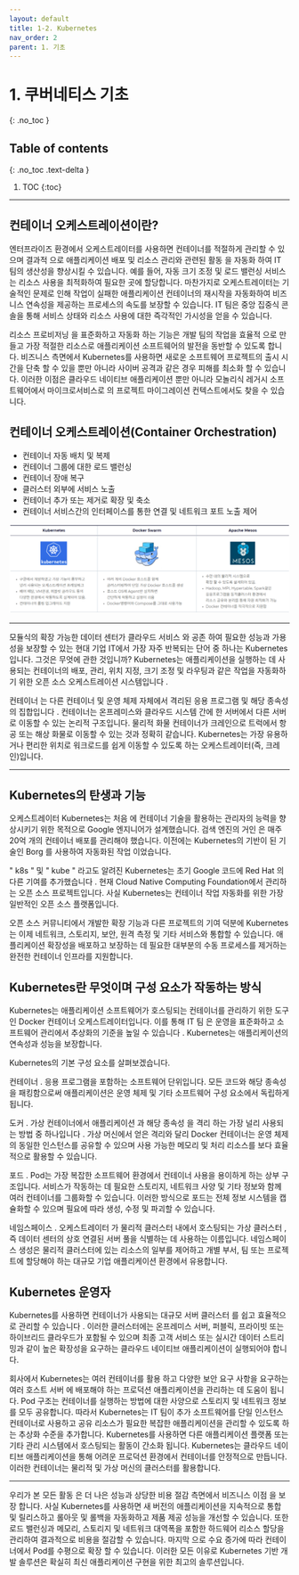 ```yaml
---
layout: default
title: 1-2. Kubernetes
nav_order: 2
parent: 1. 기초
---
```


# 1. 쿠버네티스 기초
{: .no_toc }

## Table of contents
{: .no_toc .text-delta }

1. TOC
{:toc}

---

## 컨테이너 오케스트레이션이란?

엔터프라이즈 환경에서 오케스트레이터를 사용하면 컨테이너를 적절하게 관리할 수 있으며 결과적 으로 애플리케이션 배포 및 리소스 관리와 관련된 활동 을 자동화 하여 IT 팀의 생산성을 향상시킬 수 있습니다. 예를 들어, 자동 크기 조정 및 로드 밸런싱 서비스는 리소스 사용을 최적화하여 필요한 곳에 할당합니다.         마찬가지로 오케스트레이터는 기술적인 문제로 인해 작업이 실패한 애플리케이션 컨테이너의 재시작을 자동화하여 비즈니스 연속성을 제공하는 프로세스의 속도를 보장할 수 있습니다. IT 팀은 중앙 집중식 콘솔을 통해 서비스 상태와 리소스 사용에 대한 즉각적인 가시성을 얻을 수 있습니다.

리소스 프로비저닝 을 표준화하고 자동화 하는 기능은 개발 팀의 작업을 효율적 으로 만들고 가장 적절한 리소스로 애플리케이션 소프트웨어의 발전을 동반할 수 있도록 합니다. 비즈니스 측면에서 Kubernetes를 사용하면 새로운 소프트웨어 프로젝트의 출시 시간을 단축 할 수 있을 뿐만 아니라 사이버 공격과 같은 경우 피해를 최소화 할 수 있습니다. 이러한 이점은 클라우드 네이티브 애플리케이션 뿐만 아니라 모놀리식 레거시 소프트웨어에서 마이크로서비스로 의 프로젝트 마이그레이션 컨텍스트에서도 찾을 수 있습니다.


## 컨테이너 오케스트레이션(Container Orchestration)

- 컨테이너 자동 배치 및 복제
- 컨테이너 그룹에 대한 로드 밸런싱
- 컨테이너 장애 복구
- 클러스터 외부에 서비스 노출
- 컨테이너 추가 또는 제거로 확장 및 축소
- 컨테이너 서비스간의 인터페이스를 통한 연결 및 네트워크 포트 노출 제어

![base-2.png](/assets/images/base/base-2.png)

---


모듈식의 확장 가능한 데이터 센터가 클라우드 서비스 와 공존 하여 필요한 성능과 가용성을 보장할 수 있는 현대 기업 IT에서 가장 자주 반복되는 단어 중 하나는 Kubernetes입니다. 그것은 무엇에 관한 것입니까? Kubernetes는 애플리케이션을 실행하는 데 사용되는 컨테이너의 배포, 관리, 위치 지정, 크기 조정 및 라우팅과 같은 작업을 자동화하기 위한 오픈 소스 오케스트레이션 시스템입니다 .

컨테이너 는 다른 컨테이너 및 운영 체제 자체에서 격리된 응용 프로그램 및 해당 종속성의 집합입니다 . 컨테이너는 온프레미스와 클라우드 시스템 간에 한 서버에서 다른 서버로 이동할 수 있는 논리적 구조입니다. 물리적 화물 컨테이너가 크레인으로 트럭에서 항공 또는 해상 화물로 이동할 수 있는 것과 정확히 같습니다. Kubernetes는 가장 유용하거나 편리한 위치로 워크로드를 쉽게 이동할 수 있도록 하는 오케스트레이터(즉, 크레인)입니다.

 ---

## Kubernetes의 탄생과 기능
오케스트레이터 Kubernetes는 처음 에 컨테이너 기술을 활용하는 관리자의 능력을 향상시키기 위한 목적으로 Google 엔지니어가 설계했습니다. 검색 엔진의 거인 은 매주 20억 개의 컨테이너 배포를 관리해야 했습니다. 이전에는 Kubernetes의 기반이 된 기술인 Borg 를 사용하여 자동화된 작업 이었습니다.

" k8s " 및 " kube " 라고도 알려진 Kubernetes는 초기 Google 코드에 Red Hat 의 다른 기여를 추가했습니다 . 현재 Cloud Native Computing Foundation에서 관리하는 오픈 소스 프로젝트입니다. 사실 Kubernetes는 컨테이너 작업 자동화를 위한 가장 일반적인 오픈 소스 플랫폼입니다.

오픈 소스 커뮤니티에서 개발한 확장 기능과 다른 프로젝트의 기여 덕분에 Kubernetes는 이제 네트워크, 스토리지, 보안, 원격 측정 및 기타 서비스와 통합할 수 있습니다. 애플리케이션 확장성을 배포하고 보장하는 데 필요한 대부분의 수동 프로세스를 제거하는 완전한 컨테이너 인프라를 지원합니다.

 
## Kubernetes란 무엇이며 구성 요소가 작동하는 방식
Kubernetes는 애플리케이션 소프트웨어가 호스팅되는 컨테이너를 관리하기 위한 도구 인 Docker 컨테이너 오케스트레이터입니다. 이를 통해 IT 팀 은 운영을 표준화하고 소프트웨어 관리에서 추상화의 기준을 높일 수 있습니다 . Kubernetes는 애플리케이션의 연속성과 성능을 보장합니다.

Kubernetes의 기본 구성 요소를 살펴보겠습니다.

컨테이너 . 응용 프로그램을 포함하는 소프트웨어 단위입니다. 모든 코드와 해당 종속성을 패킹함으로써 애플리케이션은 운영 체제 및 기타 소프트웨어 구성 요소에서 독립하게 됩니다.

도커 . 가상 컨테이너에서 애플리케이션 과 해당 종속성 을 격리 하는 가장 널리 사용되는 방법 중 하나입니다 . 가상 머신에서 얻은 격리와 달리 Docker 컨테이너는 운영 체제의 동일한 인스턴스를 공유할 수 있으며 사용 가능한 메모리 및 처리 리소스를 보다 효율적으로 활용할 수 있습니다.

포드 . Pod는 가장 복잡한 소프트웨어 환경에서 컨테이너 사용을 용이하게 하는 상부 구조입니다. 서비스가 작동하는 데 필요한 스토리지, 네트워크 사양 및 기타 정보와 함께 여러 컨테이너를 그룹화할 수 있습니다. 이러한 방식으로 포드는 전체 정보 시스템을 캡슐화할 수 있으며 필요에 따라 생성, 수정 및 파괴할 수 있습니다.

네임스페이스 . 오케스트레이터 가 물리적 클러스터 내에서 호스팅되는 가상 클러스터 , 즉 데이터 센터의 상호 연결된 서버 풀을 식별하는 데 사용하는 이름입니다. 네임스페이스 생성은 물리적 클러스터에 있는 리소스의 일부를 제어하고 개별 부서, 팀 또는 프로젝트에 할당해야 하는 대규모 기업 애플리케이션 환경에서 유용합니다.


## Kubernetes 운영자
Kubernetes를 사용하면 컨테이너가 사용되는 대규모 서버 클러스터 를 쉽고 효율적으로 관리할 수 있습니다 . 이러한 클러스터에는 온프레미스 서버, 퍼블릭, 프라이빗 또는 하이브리드 클라우드가 포함될 수 있으며 최종 고객 서비스 또는 실시간 데이터 스트리밍과 같이 높은 확장성을 요구하는 클라우드 네이티브 애플리케이션이 실행되어야 합니다.

회사에서 Kubernetes는 여러 컨테이너를 활용 하고 다양한 보안 요구 사항을 요구하는 여러 호스트 서버 에 배포해야 하는 프로덕션 애플리케이션을 관리하는 데 도움이 됩니다.
Pod 구조는 컨테이너를 실행하는 방법에 대한 사양으로 스토리지 및 네트워크 정보를 모두 공유합니다. 따라서 Kubernetes는 IT 팀이 추가 소프트웨어를 단일 인스턴스 컨테이너로 사용하고 공유 리소스가 필요한 복잡한 애플리케이션을 관리할 수 있도록 하는 추상화 수준을 추가합니다.
Kubernetes를 사용하면 다른 애플리케이션 플랫폼 또는 기타 관리 시스템에서 호스팅되는 활동이 간소화 됩니다. Kubernetes는 클라우드 네이티브 애플리케이션을 통해 어려운 프로덕션 환경에서 컨테이너를 안정적으로 만듭니다. 이러한 컨테이너는 물리적 및 가상 머신의 클러스터를 활용합니다.

 
---

우리가 본 모든 활동 은 더 나은 성능과 상당한 비용 절감 측면에서 비즈니스 이점 을 보장 합니다. 사실 Kubernetes를 사용하면 새 버전의 애플리케이션을 지속적으로 통합 및 릴리스하고 롤아웃 및 롤백을 자동화하고 제품 제공 성능을 개선할 수 있습니다. 또한 로드 밸런싱과 메모리, 스토리지 및 네트워크 대역폭을 포함한 하드웨어 리소스 할당을 관리하여 결과적으로 비용을 절감할 수 있습니다. 마지막 으로 수요 증가에 따라 컨테이너에서 Pod를 수평으로 확장 할 수 있습니다. 이러한 모든 이유로 Kubernetes 기반 개발 솔루션은 확실히 최신 애플리케이션 구현을 위한 최고의 솔루션입니다.